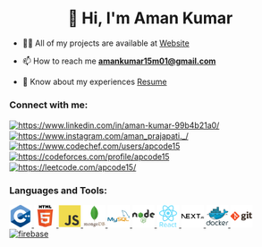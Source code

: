 <h1 align="center">👋 Hi, I'm Aman Kumar</h1>

- 👨‍💻 All of my projects are available at [Website](https://react-portfolio-ap.vercel.app/)

- 📫 How to reach me **amankumar15m01@gmail.com**

- 📄 Know about my experiences [Resume](https://bit.ly/amankumar_SDE_2023)

<h3 align="left">Connect with me:</h3>
<p align="left">
  <a href="https://www.linkedin.com/in/aman-kumar-99b4b21a0/" target="blank">
    <img align="center" src="https://www.edigitalagency.com.au/wp-content/uploads/new-linkedin-logo-white-black-png.png" alt="https://www.linkedin.com/in/aman-kumar-99b4b21a0/" height="30" width="40" style="margin-right: 10px;" />
  </a>
  <a href="https://www.instagram.com/aman_prajapati._/" target="blank">
    <img align="center" src="https://www.citypng.com/public/uploads/preview/-51609193448mids70tdmp.png" alt="https://www.instagram.com/aman_prajapati._/" height="30" width="40" style="margin-right: 10px;" />
  </a>
  <a href="https://www.codechef.com/users/apcode15" target="blank">
    <img align="center" src="https://cdn.jsdelivr.net/npm/simple-icons@3.1.0/icons/codechef.svg" alt="https://www.codechef.com/users/apcode15" height="30" width="40" style="margin-right: 10px;" />
  </a>
  <a href="https://codeforces.com/profile/apcode15" target="blank">
    <img align="center" src="https://raw.githubusercontent.com/rahuldkjain/github-profile-readme-generator/master/src/images/icons/Social/codeforces.svg" alt="https://codeforces.com/profile/apcode15" height="30" width="40" style="margin-right: 10px;" />
  </a>
  <a href="https://leetcode.com/apcode15/" target="blank">
    <img align="center" src="https://raw.githubusercontent.com/rahuldkjain/github-profile-readme-generator/master/src/images/icons/Social/leet-code.svg" alt="https://leetcode.com/apcode15/" height="30" width="40" />
  </a>
</p>


<h3 align="left">Languages and Tools:</h3>
<p align="left"> 
  <a href="https://www.w3schools.com/cpp/" target="_blank" rel="no-referrer">
    <img src="https://raw.githubusercontent.com/devicons/devicon/master/icons/cplusplus/cplusplus-original.svg" alt="c++" width="40" height="40"/>
  </a> 
  <a href="https://www.w3.org/html/" target="_blank" rel="no-referrer">
    <img src="https://raw.githubusercontent.com/devicons/devicon/master/icons/html5/html5-original-wordmark.svg" alt="html5" width="40" height="40"/>
  </a> 
  <a href="https://developer.mozilla.org/en-US/docs/Web/JavaScript" target="_blank" rel="no-referrer">
    <img src="https://raw.githubusercontent.com/devicons/devicon/master/icons/javascript/javascript-original.svg" alt="javascript" width="40" height="40"/>
  </a> 
  <a href="https://www.mongodb.com/" target="_blank" rel="no-referrer">
    <img src="https://raw.githubusercontent.com/devicons/devicon/master/icons/mongodb/mongodb-original-wordmark.svg" alt="MongoDB" width="40" height="40"/>
  </a> 
  <a href="https://www.mysql.com/" target="_blank" rel="no-referrer">
    <img src="https://raw.githubusercontent.com/devicons/devicon/master/icons/mysql/mysql-original-wordmark.svg" alt="MySQL" width="40" height="40"/>
  </a> 
  <a href="https://nodejs.org" target="_blank" rel="no-referrer">
    <img src="https://raw.githubusercontent.com/devicons/devicon/master/icons/nodejs/nodejs-original-wordmark.svg" alt="node.js" width="40" height="40"/>
  </a> 
  <a href="https://reactjs.org/" target="_blank" rel="no-referrer">
    <img src="https://raw.githubusercontent.com/devicons/devicon/master/icons/react/react-original-wordmark.svg" alt="react" width="40" height="40"/>
  </a> 
  <a href="https://nextjs.org/" target="_blank" rel="no-referrer">
    <img src="https://raw.githubusercontent.com/devicons/devicon/master/icons/nextjs/nextjs-original-wordmark.svg" alt="next.js" width="40" height="40"/>
  </a> 
  <a href="https://www.docker.com/" target="_blank" rel="no-referrer">
    <img src="https://raw.githubusercontent.com/devicons/devicon/master/icons/docker/docker-original-wordmark.svg" alt="docker" width="40" height="40"/>
  </a> 
  <a href="https://git-scm.com/" target="_blank" rel="no-referrer">
    <img src="https://raw.githubusercontent.com/devicons/devicon/master/icons/git/git-original-wordmark.svg" alt="git" width="40" height="40"/>
  </a> 
  <a href="https://firebase.google.com/" target="_blank" rel="no-referrer">
    <img src="https://www.vectorlogo.zone/logos/firebase/firebase-icon.svg" alt="firebase" width="40" height="40"/>
  </a>
  <!-- Add more tools/icons as needed -->
</p>

